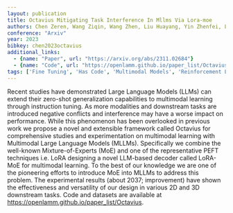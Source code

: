 ```yaml
---
layout: publication
title: Octavius Mitigating Task Interference In Mllms Via Lora-moe
authors: Chen Zeren, Wang Ziqin, Wang Zhen, Liu Huayang, Yin Zhenfei, Liu Si, Sheng Lu, Ouyang Wanli, Qiao Yu, Shao Jing
conference: "Arxiv"
year: 2023
bibkey: chen2023octavius
additional_links:
  - {name: "Paper", url: "https://arxiv.org/abs/2311.02684"}
  - {name: "Code", url: "https://openlamm.github.io/paper_list/Octavius"}
tags: ['Fine Tuning', 'Has Code', 'Multimodal Models', 'Reinforcement Learning', 'Tools']
---
```

Recent studies have demonstrated Large Language Models (LLMs) can extend their zero-shot generalization capabilities to multimodal learning through instruction tuning. As more modalities and downstream tasks are introduced negative conflicts and interference may have a worse impact on performance. While this phenomenon has been overlooked in previous work we propose a novel and extensible framework called Octavius for comprehensive studies and experimentation on multimodal learning with Multimodal Large Language Models (MLLMs). Specifically we combine the well-known Mixture-of-Experts (MoE) and one of the representative PEFT techniques i.e. LoRA designing a novel LLM-based decoder called LoRA-MoE for multimodal learning. To the best of our knowledge we are one of the pioneering efforts to introduce MoE into MLLMs to address this problem. The experimental results (about 2037; improvement) have shown the effectiveness and versatility of our design in various 2D and 3D downstream tasks. Code and datasets are available at https://openlamm.github.io/paper_list/Octavius.
